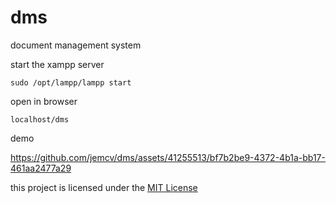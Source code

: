 # dms

document management system

start the xampp server
   
    sudo /opt/lampp/lampp start

open in browser

    localhost/dms

demo

https://github.com/jemcv/dms/assets/41255513/bf7b2be9-4372-4b1a-bb17-461aa2477a29

this project is licensed under the [MIT License](LICENSE)
